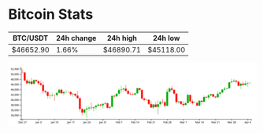 # Bitcoin Stats

BTC/USDT|24h change|24h high|24h low|
|---|---|---|---|
|$46652.90|1.66%|$46890.71|$45118.00|

<img src="./chart.svg">
